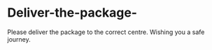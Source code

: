 # Deliver-the-package-
Please deliver the package to the correct centre. Wishing you a safe journey.
